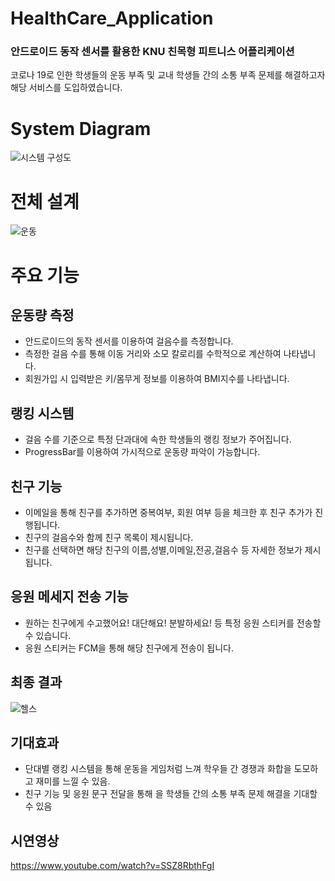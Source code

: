 # HealthCare_Application
### 안드로이드 동작 센서를 활용한 KNU 친목형 피트니스 어플리케이션
코로나 19로 인한 학생들의 운동 부족 및 교내 학생들 간의 소통 부족 문제를 해결하고자 해당 서비스를 도입하였습니다.

# System Diagram
![시스템 구성도](https://user-images.githubusercontent.com/72252806/147880941-b26a7647-647f-4c71-b5cb-05364b6b9bec.PNG)


# 전체 설계
![운동](https://user-images.githubusercontent.com/72252806/147880937-2cde879f-8522-42c2-a766-e6704e199e92.PNG)

# 주요 기능

## 운동량 측정
- 안드로이드의 동작 센서를 이용하여 걸음수를 측정합니다.
- 측정한 걸음 수를 통해 이동 거리와 소모 칼로리를 수학적으로 계산하여 나타냅니다.
- 회원가입 시 입력받은 키/몸무게 정보를 이용하여 BMI지수를 나타냅니다.

## 랭킹 시스템
- 걸음 수를 기준으로 특정 단과대에 속한 학생들의 랭킹 정보가 주어집니다.
- ProgressBar를 이용하여 가시적으로 운동량 파악이 가능합니다.

## 친구 기능
- 이메일을 통해 친구를 추가하면 중복여부, 회원 여부 등을 체크한 후 친구 추가가 진행됩니다.
- 친구의 걸음수와 함께 친구 목록이 제시됩니다.
- 친구를 선택하면 해당 친구의 이름,성별,이메일,전공,걸음수 등 자세한 정보가 제시됩니다.

## 응원 메세지 전송 기능
- 원하는 친구에게 수고했어요! 대단해요! 분발하세요! 등 특정 응원 스티커를 전송할 수 있습니다.
- 응원 스티커는 FCM을 통해 해당 친구에게 전송이 됩니다.

## 최종 결과
![헬스](https://user-images.githubusercontent.com/72252806/147881382-e2926acb-1b9a-4d81-9831-1a060adc8a28.PNG)

## 기대효과
- 단대별 랭킹 시스템을 통해 운동을 게임처럼 느껴 학우들 간 경쟁과 화합을 도모하고 재미를 느낄 수 있음. 
- 친구 기능 및 응원 문구 전달을 통해 을 학생들 간의 소통 부족 문제 해결을 기대할 수 있음

## 시연영상
https://www.youtube.com/watch?v=SSZ8RbthFgI

